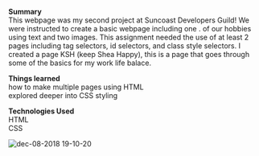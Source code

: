   <strong>Summary</strong><br/>
This webpage was my second project at Suncoast Developers Guild! We were instructed to create a basic webpage including one . of our hobbies using text and two images. This assignment needed the use of at least 2 pages including tag selectors, id selectors, and class style selectors. I created a page KSH (keep Shea Happy), this is a page that goes through some of the basics for my work life balace. 

<strong>Things learned</strong><br/>
how to make multiple pages using HTML<br/>
explored deeper into CSS styling <br/>

<strong>Technologies Used</strong><br/>
HTML<br/>
CSS<br/>

![dec-08-2018 19-10-20](https://user-images.githubusercontent.com/44300521/49691992-f7cf1580-fb1c-11e8-90be-0a80393a1c7f.gif)

  
  
